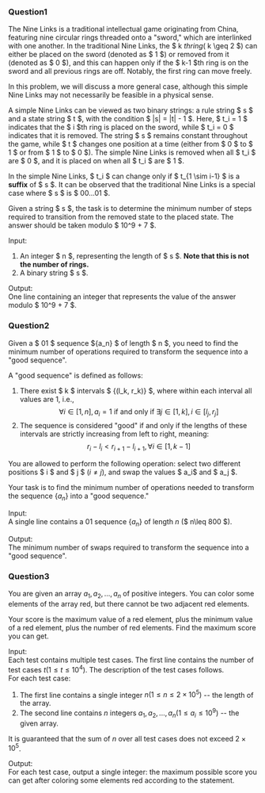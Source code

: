 ### Question1

The Nine Links is a traditional intellectual game originating from China, featuring nine circular rings threaded onto a "sword," which are interlinked with one another.
In the traditional Nine Links, the $ k $th ring ($ k \geq 2 $) can either be placed on the sword (denoted as $ 1 $) or removed from it (denoted as $ 0 $), and this can happen only if the $ k-1 $th ring is on the sword and all previous rings are off.
Notably, the first ring can move freely.

In this problem, we will discuss a more general case, although this simple Nine Links may not necessarily be feasible in a physical sense.

A simple Nine Links can be viewed as two binary strings: a rule string $ s $ and a state string $ t $, with the condition $ |s| = |t| - 1 $.
Here, $ t_i = 1 $ indicates that the $ i $th ring is placed on the sword, while $ t_i = 0 $ indicates that it is removed.
The string $ s $ remains constant throughout the game, while $ t $ changes one position at a time (either from $ 0 $ to $ 1 $ or from $ 1 $ to $ 0 $).
The simple Nine Links is removed when all $ t_i $ are $ 0 $, and it is placed on when all $ t_i $ are $ 1 $.

In the simple Nine Links, $ t_i $ can change only if $ t_{1 \sim i-1} $ is a **suffix** of $ s $.
It can be observed that the traditional Nine Links is a special case where $ s $ is $ 00...01 $.

Given a string $ s $, the task is to determine the minimum number of steps required to transition from the removed state to the placed state.
The answer should be taken modulo $ 10^9 + 7 $.

Input:  

1. An integer $ n $, representing the length of $ s $. **Note that this is not the number of rings.**  
2. A binary string $ s $.

Output:  
One line containing an integer that represents the value of the answer modulo $ 10^9 + 7 $.

### Question2

Given a $ 01 $ sequence $\{a_n\} $ of length $ n $, you need to find the minimum number of operations required to transform the sequence into a "good sequence".

A "good sequence" is defined as follows:  

1. There exist $ k $ intervals $ \{(l_k, r_k)\} $, where within each interval all values are $1$, i.e.,
$$ \forall i\in[1,n],a_i=1\text{ if and only if }\exists j\in[1,k],i\in[l_j,r_j] $$
2. The sequence is considered "good" if and only if the lengths of these intervals are strictly increasing from left to right, meaning:
$$ r_i-l_i<r_{i+1}-l_{i+1},\forall i\in[1,k-1] $$

You are allowed to perform the following operation: select two different positions $ i $ and $ j $ ($i \neq j$), and swap the values $ a_i$ and $ a_j $.

Your task is to find the minimum number of operations needed to transform the sequence $\{a_n\}$ into a "good sequence."

Input:  
A single line contains a $01$ sequence $\{a_n\}$ of length $n$ ($ n\leq 800 $).

Output:  
The minimum number of swaps required to transform the sequence into a "good sequence".

### Question3

You are given an array $a_1,a_2,...,a_n$ of positive integers.
You can color some elements of the array red, but there cannot be two adjacent red elements.

Your score is the maximum value of a red element, plus the minimum value of a red element, plus the number of red elements.
Find the maximum score you can get.

Input:  
Each test contains multiple test cases.
The first line contains the number of test cases $t (1\leq t\leq 10^{4})$.
The description of the test cases follows.  
For each test case:  

1. The first line contains a single integer $n (1\leq n\leq 2\times 10^5)$ -- the length of the array.  
2. The second line contains $n$ integers $a_1,a_2,...,a_n (1\leq a_i\leq 10^9)$ -- the given array.

It is guaranteed that the sum of $n$ over all test cases does not exceed $2\times 10^5$.

Output:  
For each test case, output a single integer: the maximum possible score you can get after coloring some elements red according to the statement.
